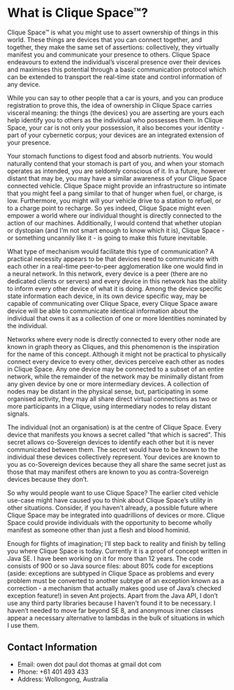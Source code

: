 # What is Clique Space™?

Clique Space™ is what you might use to assert ownership of things in this world. These things
are devices that you can connect together, and together, they make the same set of assertions:
collectively, they virtually manifest you and communicate your presence to others. Clique Space
endeavours to extend the individual’s visceral presence over their devices and maximises this
potential through a basic communication protocol which can be extended to transport the
real-time state and control information of any device.

While you can say to other people that a car is yours, and you can produce registration to prove
this, the idea of ownership in Clique Space carries visceral meaning: the things (the devices)
you are asserting are yours each help identify you to others as the individual who possesses
them. In Clique Space, your car is not only your possession, it also becomes your identity - part
of your cybernetic corpus; your devices are an integrated extension of your presence.

Your stomach functions to digest food and absorb nutrients. You would naturally contend that
your stomach is part of you, and when your stomach operates as intended, you are seldomly
conscious of it. In a future, however distant that may be, you may have a similar awareness of
your Clique Space connected vehicle. Clique Space might provide an infrastructure so intimate
that you might feel a pang similar to that of hunger when fuel, or charge, is low. Furthermore,
you might will your vehicle drive to a station to refuel, or to a charge point to recharge. So yes
indeed, Clique Space might even empower a world where our individual thought is directly
connected to the action of our machines. Additionally, I would contend that whether utopian or
dystopian (and I’m not smart enough to know which it is), Clique Space - or something
uncannily like it - is going to make this future inevitable.

What type of mechanism would facilitate this type of communication? A practical necessity
appears to be that devices need to communicate with each other in a real-time peer-to-peer
agglomeration like one would find in a neural network. In this network, every device is a peer
(there are no dedicated clients or servers) and every device in this network has the ability to
inform every other device of what it is doing. Among the device specific state information each
device, in its own device specific way, may be capable of communicating over Clique Space,
every Clique Space aware device will be able to communicate identical information about the
individual that owns it as a collection of one or more Identities nominated by the individual.

Networks where every node is directly connected to every other node are known in graph theory
as Cliques, and this phenomenon is the inspiration for the name of this concept. Although it
might not be practical to physically connect every device to every other, devices perceive each
other as nodes in Clique Space. Any one device may be connected to a subset of an entire
network, while the remainder of the network may be minimally distant from any given device by
one or more intermediary devices. A collection of nodes may be distant in the physical sense,
but, participating in some organised activity, they may all share direct virtual connections as two
or more participants in a Clique, using intermediary nodes to relay distant signals.

The individual (not an organisation) is at the centre of Clique Space. Every device that
manifests you knows a secret called "that which is sacred". This secret allows co-Sovereign
devices to identify each other but it is never communicated between them. The secret would
have to be known to the individual these devices collectively represent. Your devices are known
to you as co-Sovereign devices because they all share the same secret just as those that may
manifest others are known to you as contra-Sovereign devices because they don’t.

So why would people want to use Clique Space? The earlier cited vehicle use-case might have
caused you to think about Clique Space’s utility in other situations. Consider, if you haven’t
already, a possible future where Clique Space may be integrated into quadrillions of devices or
more. Clique Space could provide individuals with the opportunity to become wholly manifest as
someone other than just a flesh and blood hominid.

Enough for flights of imagination; I’ll step back to reality and finish by telling you where Clique
Space is today. Currently it is a proof of concept written in Java SE. I have been working on it
for more than 12 years. The code consists of 900 or so Java source files: about 80% code for
exceptions (aside: exceptions are subtyped in Clique Space as problems and every problem
must be converted to another subtype of an exception known as a correction - a mechanism
that actually makes good use of Java’s checked exception feature!) in seven Ant projects. Apart
from the Java API, I don’t use any third party libraries because I haven’t found it to be
necessary. I haven’t needed to move far beyond SE 8, and anonymous inner classes appear a
necessary alternative to lambdas in the bulk of situations in which I use them.

## Contact Information ##

* Email:    owen dot paul dot thomas at gmail dot com
* Phone:    +61 401 493 433
* Address:  Wollongong, Australia

